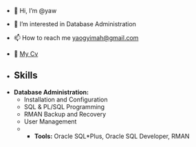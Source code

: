 - 👋 Hi, I’m @yaw
- 👀 I’m interested in Database Administration
- 📫 How to reach me yaogyimah@gmail.com
- 📄 [My Cv](https://github.com/yawdba/yawdba/blob/main/yaw%20cv.pdf)
 


- ## Skills

* **Database Administration:**
  * Installation and Configuration
  * SQL & PL/SQL Programming
  * RMAN Backup and Recovery
  * User Management
  * * **Tools:** Oracle SQL*Plus, Oracle SQL Developer, RMAN

<!---
yawdba/yawdba is a ✨ special ✨ repository because its `README.md` (this file) appears on your GitHub profile.
You can click the Preview link to take a look at your changes.
--->

